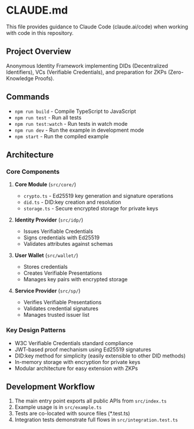 # CLAUDE.md

This file provides guidance to Claude Code (claude.ai/code) when working with code in this repository.

## Project Overview

Anonymous Identity Framework implementing DIDs (Decentralized Identifiers), VCs (Verifiable Credentials), and preparation for ZKPs (Zero-Knowledge Proofs).

## Commands

- `npm run build` - Compile TypeScript to JavaScript
- `npm run test` - Run all tests
- `npm run test:watch` - Run tests in watch mode
- `npm run dev` - Run the example in development mode
- `npm start` - Run the compiled example

## Architecture

### Core Components

1. **Core Module** (`src/core/`)
   - `crypto.ts` - Ed25519 key generation and signature operations
   - `did.ts` - DID:key creation and resolution
   - `storage.ts` - Secure encrypted storage for private keys

2. **Identity Provider** (`src/idp/`)
   - Issues Verifiable Credentials
   - Signs credentials with Ed25519
   - Validates attributes against schemas

3. **User Wallet** (`src/wallet/`)
   - Stores credentials
   - Creates Verifiable Presentations
   - Manages key pairs with encrypted storage

4. **Service Provider** (`src/sp/`)
   - Verifies Verifiable Presentations
   - Validates credential signatures
   - Manages trusted issuer list

### Key Design Patterns

- W3C Verifiable Credentials standard compliance
- JWT-based proof mechanism using Ed25519 signatures
- DID:key method for simplicity (easily extensible to other DID methods)
- In-memory storage with encryption for private keys
- Modular architecture for easy extension with ZKPs

## Development Workflow

1. The main entry point exports all public APIs from `src/index.ts`
2. Example usage is in `src/example.ts`
3. Tests are co-located with source files (*.test.ts)
4. Integration tests demonstrate full flows in `src/integration.test.ts`